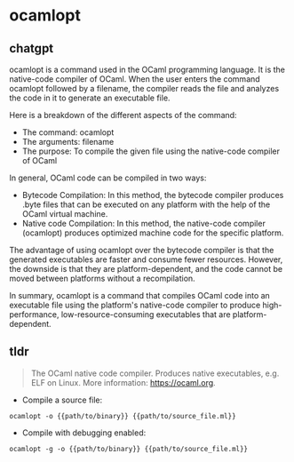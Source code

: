 # ocamlopt 
## chatgpt 
ocamlopt is a command used in the OCaml programming language. It is the native-code compiler of OCaml. When the user enters the command ocamlopt followed by a filename, the compiler reads the file and analyzes the code in it to generate an executable file. 

Here is a breakdown of the different aspects of the command: 

- The command: ocamlopt
- The arguments: filename 
- The purpose: To compile the given file using the native-code compiler of OCaml 

In general, OCaml code can be compiled in two ways:

- Bytecode Compilation: In this method, the bytecode compiler produces .byte files that can be executed on any platform with the help of the OCaml virtual machine. 
- Native code Compilation: In this method, the native-code compiler (ocamlopt) produces optimized machine code for the specific platform. 

The advantage of using ocamlopt over the bytecode compiler is that the generated executables are faster and consume fewer resources. However, the downside is that they are platform-dependent, and the code cannot be moved between platforms without a recompilation.

In summary, ocamlopt is a command that compiles OCaml code into an executable file using the platform's native-code compiler to produce high-performance, low-resource-consuming executables that are platform-dependent. 

## tldr 
 
> The OCaml native code compiler.
> Produces native executables, e.g. ELF on Linux.
> More information: <https://ocaml.org>.

- Compile a source file:

`ocamlopt -o {{path/to/binary}} {{path/to/source_file.ml}}`

- Compile with debugging enabled:

`ocamlopt -g -o {{path/to/binary}} {{path/to/source_file.ml}}`

